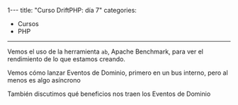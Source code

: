 1---
title: "Curso DriftPHP: día 7"
categories:
- Cursos
- PHP
---

Vemos el uso de la herramienta `ab`, Apache Benchmark, para ver el rendimiento
de lo que estamos creando.

Vemos cómo lanzar Eventos de Dominio, primero en un bus interno, pero al menos
es algo asíncrono

También discutimos qué beneficios nos traen los Eventos de Dominio

<!-- more ->

## Notas tomadas

Punto de partida:

- Servidor MySQL corriendo y con la tabla `users`
- Server corriendo, conectándose a MySQL a través de la conexión DBAL
- RabbitMQ corriendo, junto a MySQL, en un docker-compose

Vamos a ver la herramienta `ab`, Apache Benchmark

`ab` nos habla en percentiles:

- 10% tarda < 10s
- 80% tarda 20s
- El resto tarda 55555s

`ab -n 1000 -c 20 localhost:8000/users/10`

1000 peticiones, con una concurrencia de 20 (peticiones de 20 en 20)

Y la salida de `ab`:

```
Percentage of the requests served within a certain time (ms)
  50%    163
  66%    169
  75%    174
  80%    177
  90%    205
  95%    219
  98%    231
  99%    234
 100%    337 (longest request)
```

Cuando `ab` nos dice que hay mucha diferencia entre el percentil 50% y el 98%
99%, lo que significa es que hay algunas peticiones (pero pocas) que se quedan
muy bloqueadas por las peticiones que llegaron antes que ella. Lo cual significa
que lo que hay que hacer es escalar horizontalmente

### Event bus bundle

Una vez vista la herramienta del rendimiento, vamos a comenzar a emitir eventos

Añadir dependencia al `composer.json`

```
"drift/event-bus-bundle": "*"
```

Activar el bundle en `Drift/config/bundles.php`

```
Drift\EventBus\EventBusBundle::class => [ 'all' => true ]
```

Y configurarlo en `services.yml`

```
event_bus:
  exchanges:
    my_events: events_amqp
  router:
    _all: my_events
  async_pass_through: false
  async_adapter:
    adapter: amqp
    amqp:
      host: 192.168.1.143
```

`exchanges > my_events` y `router > _all > my_events` es necesario por ahora.
A Marc le costó un poco hacerlo funcionar, porque todo esto está evolucionando.

**Faltaría documentación sobre cómo configurar el event bus asíncrono con el
adaptador de AMQP**

### Eventos de Dominio

¿Qué es un Evento de Dominio? Es algo que ha ocurrido (ha ocurrido) en tu dominio,
en el pasado

Un comando/query es una acción que hay que hacer, viene de fuera y entra al
Dominio

Un evento, es algo que se genera dentro del Dominio, hacia afuera

Nota: PHP no permite la inmutabilidad, toma rant para PHP. Así que lo de que los
eventos sean inmutables... hay que tomarlo con delicadeza

¿Cómo tiene que ser un evento, un objeto? Sip, como un DTO, un objeto plano que
sea fácilemente serializable

Un ejemplo: `UserWasSaved`, no pondríamos `UserCreated` porque no se ha creado
el usuario realmente, el usuario nos lo han dado, el Dominio no lo ha hecho, lo
que hemos hecho ha sido guardarlo para más adelante

¿Dónde crear las clases? 

- `Domain\Model\User`: podría ser, pero no todos los Eventos de Dominio van a 
ser del modelo, no todos van a estar relacionados con una entidad
- `Domain\Event`: estaría bien

¿Qué vamos a guardar en el evento `UserWasSaved`?

El propio `User`

¿Pero qué pasa si se lo vamos a mandar a otro lugar? ¿Qué pasa si el evento va a
una aplicación que no entiende de `User`? Si quieres poner la clase `User`
debes asumir que los clientes de este evento van a entenderlo.

O también, se pueden utilizar Transformers antes de que el evento salga del Dominio,
en el event bus, en RabbitMQ, antes de salir, transformaremos el objeto `User` en
un array o lo que sea

¿Quién lo lanza?

1. Controller: no es muy buen sitio, no es bueno añadir lógica al Controller, porque
esa lógica tendrá que estar duplicada en otros puntos de entrada al Dominio
2. Command handler: después de hacer el `save` del Repositorio, de esta forma, cuando
la promesa llegue al controller, habrán pasado 2 cosas:
    a. el usuario ha sido guardado en el repo
    b. el evento se ha lanzado

```
return $this
  ->userRepository
  ->save($putUser->getUser())
  ->then(function () use ($putUser) {
    return $this
      ->eventBus
      ->dispatch(new UserWasCreated($putUser->getUser()));
  });
```

Hay que inyectar el event bus en el command handler

```
public function __construct(
    UserRepository $userRepository,
    EventBus $eventBus
)
```

Hay que recordar hacer `return $this->eventBus->dispatch()` para que la cadena
de promesas funcione correctamente (tanto de promesas resolved, como rejected), es
importante tanto para devolver resultados como para gestionar los errores

¿Alguna utilidad para los Eventos de Dominio?

- Monitorizar y trazar de lo que pasa en el server
- Como en PHP todo es síncrono, tú no puedes dejar ciertas tareas para después,
como lanzar un correo, anotar esto en el log, guardar el estado para luego,...
**los Eventos de Dominio nos dejan hacer estas tareas de forma asíncrona**
(este es un beneficio muy importante de los eventos, la capacidad de dejar
ciertas tareas para después, mientras termino de procesar la petición tan
rápido como me sea posible)

Por ahora, el event bus es algo interno al server, no usamos todavía nada de
RabbitMQ (adaptador AMQP), pero al menos, algo interno, tenemos un event bus,
para poder enviar eventos de forma asíncrona

RabbitMQ nos servirá para cuando tengamos que escalar horizontalmente, para comunicar
los distintos servidores. Un server mandará a RabbitMQ un Evento de Dominio, y
todos los servers lo escucharán (incluso él mismo). Luego, cada server decidirá
si tiene que hacer algo con ellos o no

Otra utilidad de los Eventos de Dominio, que ha descubierto Marc, y que le ha
molado más de sus últimos 5 años de developer

Dos servers, escuchando Eventos de Dominio, y cuando escucho un evento
`UserWasCreated`, mi repositorio hace un `findAll` y se hace una copia de todos
los usuarios en memoria. Esto está bien en ciertos casos:

- Pocos puts, pero muchos gets, es decir, pocas escrituras y muchas lecturas
- Tablas con filas limitadas (nada de tabla enoooormes)
- Muchos puts (escrituras), pocos gets (lecturas), no tiene sentido esta optimización

En DriftPHP existe algo, un evento `preload`, que es un evento del framework, y con
este evento podemos precargar ciertas tablas

Esto en DriftPHP y ReactPHP es posible hacerlo, porque puedes escuchar un puerto
HTTP y una cola RabbitMQ, cosa que con Symfony no puedes

![domain-event-preload](../assets/images/2020/domain-event-preload.png)

## Deberes

## Referencias

**Faltaría documentación sobre cómo configurar el event bus asíncrono con el
adaptador de AMQP**
